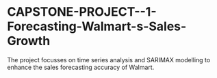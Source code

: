 # CAPSTONE-PROJECT--1-Forecasting-Walmart-s-Sales-Growth
The project focusses on time series analysis and SARIMAX modelling to enhance the sales forecasting accuracy of Walmart.
